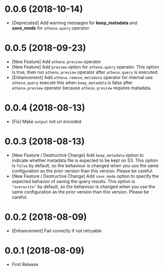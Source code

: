 0.0.6 (2018-10-14)
==================

* [Deprecated] Add warning messages for **keep_metadata** and **save_mode** for `athena.query` operator.

0.0.5 (2018-09-23)
==================

* [New Feature] Add `athena.preview` operator
* [New Feature] Add `preview` option for `athena.query` operator. This option is true, then run `athena.preview` operator after `athena.query` is executed.
* [Enhancement] Add `athena.remove_metadata` operator for internal use. `athena.query` execute this when `keep_metadata` is false after `athena.preview` operator because `athena.preview` requires matadata.

0.0.4 (2018-08-13)
==================

* [Fix] Make `output` not uri encoded

0.0.3 (2018-08-13)
==================

* [New Feature / Destructive Change] Add `keep_metadata` option to indicate whether metadata file is expected to be kept on S3. This opiton is `false` by default, so the behaviour is changed when you use the same configuration as the prior version than this version. Please be careful.
* [New Feature / Destructive Change] Add `save_mode` option to specify the expected behavior of saving the query results. This option is `"overwrite"` by default, so the behaviour is changed when you use the same configuration as the prior version than this version. Please be careful.

0.0.2 (2018-08-09)
==================

* [Enhancement] Fail correctly if not retryable

0.0.1 (2018-08-09)
==================

* First Release
